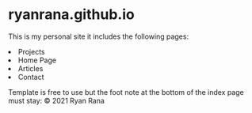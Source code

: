 # ryanrana.github.io

This is my personal site it includes the following pages:
<li>Projects</li>
<li>Home Page</li>
<li>Articles</li>
<li>Contact</li>

Template is free to use but the foot note at the bottom of the index page must stay: © 2021 Ryan Rana
